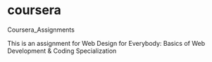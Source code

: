 # coursera
Coursera_Assignments

This is an assignment for Web Design for Everybody: Basics of Web Development & Coding Specialization
